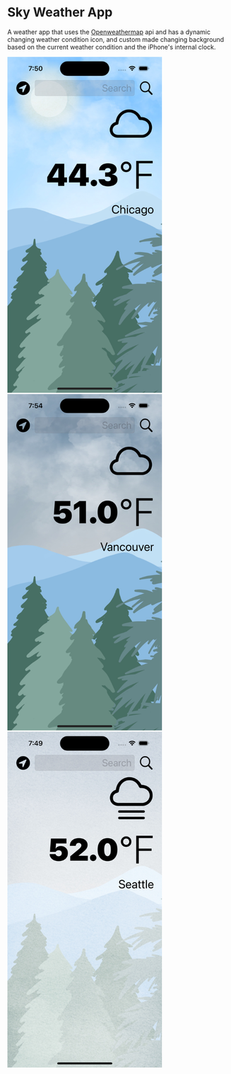 #  Sky Weather App

A weather app that uses the [Openweathermap](https://openweathermap.org) api and has a dynamic changing weather condition icon, and custom made changing background based on the current weather condition and the iPhone's internal clock.



<img src='/Screenshots/screenshot1.png' width='350'>
<img src='/Screenshots/screenshot2.png' width='350'>
<img src='/Screenshots/screenshot3.png' width='350'>
